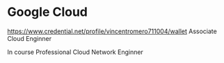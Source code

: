 # Google Cloud
https://www.credential.net/profile/vincentromero711004/wallet
Associate Cloud Enginner

In course
Professional Cloud Network Enginner

